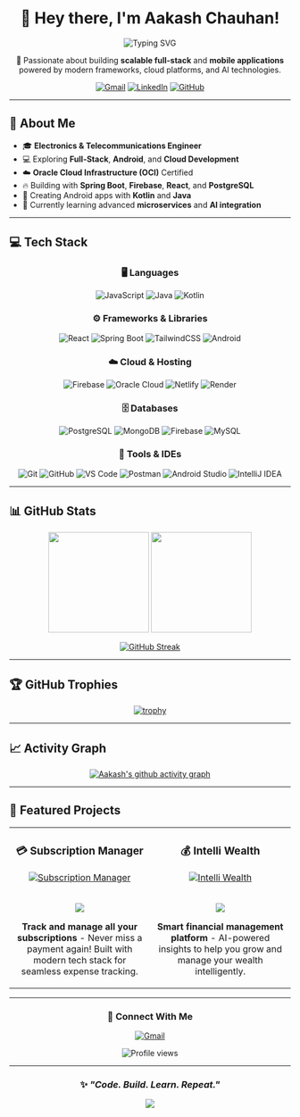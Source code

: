 <div align="center">

# 👋 Hey there, I'm Aakash Chauhan!

<img src="https://readme-typing-svg.herokuapp.com?font=Fira+Code&weight=600&size=28&pause=1000&color=667EEA&center=true&vCenter=true&width=600&lines=Full+Stack+Developer;Mobile+App+Developer;Cloud+Enthusiast;Always+Learning+%F0%9F%9A%80" alt="Typing SVG" />

🚀 Passionate about building **scalable full-stack** and **mobile applications** powered by modern frameworks, cloud platforms, and AI technologies.

[![Gmail](https://img.shields.io/badge/Gmail-D14836?style=for-the-badge&logo=gmail&logoColor=white)](mailto:aakashch.code@gmail.com)
[![LinkedIn](https://img.shields.io/badge/LinkedIn-0077B5?style=for-the-badge&logo=linkedin&logoColor=white)](https://www.linkedin.com/in/aakashch-code/)
[![GitHub](https://img.shields.io/badge/GitHub-100000?style=for-the-badge&logo=github&logoColor=white)](https://github.com/Aakashch-code)

</div>

---

## 🚀 About Me

- 🎓 **Electronics & Telecommunications Engineer**
- 💻 Exploring **Full-Stack**, **Android**, and **Cloud Development**
- ☁️ **Oracle Cloud Infrastructure (OCI)** Certified
- 🔥 Building with **Spring Boot**, **Firebase**, **React**, and **PostgreSQL**
- 📱 Creating Android apps with **Kotlin** and **Java**
- 🌱 Currently learning advanced **microservices** and **AI integration**

---

## 💻 Tech Stack

<div align="center">

### 🖥️ Languages
![JavaScript](https://img.shields.io/badge/JavaScript-F7DF1E?style=for-the-badge&logo=javascript&logoColor=000)
![Java](https://img.shields.io/badge/Java-ED8B00?style=for-the-badge&logo=openjdk&logoColor=white)
![Kotlin](https://img.shields.io/badge/Kotlin-7F52FF?style=for-the-badge&logo=kotlin&logoColor=white)

### ⚙️ Frameworks & Libraries
![React](https://img.shields.io/badge/React-20232A?style=for-the-badge&logo=react&logoColor=61DAFB)
![Spring Boot](https://img.shields.io/badge/Spring%20Boot-6DB33F?style=for-the-badge&logo=springboot&logoColor=white)
![TailwindCSS](https://img.shields.io/badge/Tailwind_CSS-38B2AC?style=for-the-badge&logo=tailwind-css&logoColor=white)
![Android](https://img.shields.io/badge/Android-3DDC84?style=for-the-badge&logo=android&logoColor=white)

### ☁️ Cloud & Hosting
![Firebase](https://img.shields.io/badge/Firebase-FFCA28?style=for-the-badge&logo=firebase&logoColor=black)
![Oracle Cloud](https://img.shields.io/badge/Oracle_Cloud-F80000?style=for-the-badge&logo=oracle&logoColor=white)
![Netlify](https://img.shields.io/badge/Netlify-00C7B7?style=for-the-badge&logo=netlify&logoColor=white)
![Render](https://img.shields.io/badge/Render-46E3B7?style=for-the-badge&logo=render&logoColor=white)

### 🗄️ Databases
![PostgreSQL](https://img.shields.io/badge/PostgreSQL-316192?style=for-the-badge&logo=postgresql&logoColor=white)
![MongoDB](https://img.shields.io/badge/MongoDB-47A248?style=for-the-badge&logo=mongodb&logoColor=white)
![Firebase](https://img.shields.io/badge/Firebase_DB-039BE5?style=for-the-badge&logo=firebase&logoColor=white)
![MySQL](https://img.shields.io/badge/MySQL-4479A1?style=for-the-badge&logo=mysql&logoColor=white)

### 🧰 Tools & IDEs
![Git](https://img.shields.io/badge/Git-F05032?style=for-the-badge&logo=git&logoColor=white)
![GitHub](https://img.shields.io/badge/GitHub-181717?style=for-the-badge&logo=github&logoColor=white)
![VS Code](https://img.shields.io/badge/VS_Code-007ACC?style=for-the-badge&logo=visual-studio-code&logoColor=white)
![Postman](https://img.shields.io/badge/Postman-FF6C37?style=for-the-badge&logo=postman&logoColor=white)
![Android Studio](https://img.shields.io/badge/Android_Studio-3DDC84?style=for-the-badge&logo=android-studio&logoColor=white)
![IntelliJ IDEA](https://img.shields.io/badge/IntelliJ_IDEA-000000?style=for-the-badge&logo=intellij-idea&logoColor=white)

</div>

---

## 📊 GitHub Stats

<div align="center">

<img height="180em" src="https://github-readme-stats.vercel.app/api?username=Aakashch-code&show_icons=true&theme=tokyonight&include_all_commits=true&count_private=true&border_radius=10"/>
<img height="180em" src="https://github-readme-stats.vercel.app/api/top-langs/?username=Aakashch-code&layout=compact&theme=tokyonight&border_radius=10"/>

</div>

<div align="center">

[![GitHub Streak](https://github-readme-streak-stats.herokuapp.com/?user=Aakashch-code&theme=tokyonight&border_radius=10)](https://git.io/streak-stats)

</div>

---

## 🏆 GitHub Trophies

<div align="center">

[![trophy](https://github-profile-trophy.vercel.app/?username=Aakashch-code&theme=tokyonight&no-frame=true&no-bg=false&margin-w=4&row=1)](https://github.com/ryo-ma/github-profile-trophy)

</div>

---

## 📈 Activity Graph

<div align="center">

[![Aakash's github activity graph](https://github-readme-activity-graph.vercel.app/graph?username=Aakashch-code&theme=tokyo-night&border_radius=10)](https://github.com/ashutosh00710/github-readme-activity-graph)

</div>

---

## 🌟 Featured Projects

<div align="center">

<table>
<tr>
<td width="50%">
<h3 align="center">💳 Subscription Manager</h3>
<div align="center">  
<a href="https://github.com/Aakashch-code/Subscription-Manager" target="_blank">
<img src="https://github-readme-stats.vercel.app/api/pin/?username=Aakashch-code&repo=Subscription-Manager&theme=tokyonight&border_radius=15&hide_border=true" alt="Subscription Manager"/>
</a>
<br>
<br>
<p>
<a href="https://github.com/Aakashch-code/Subscription-Manager" target="_blank">
<img src="https://img.shields.io/badge/Code-View_Repository-667eea?style=for-the-badge&logo=github"/>
</a>  
</p>
<p><strong>Track and manage all your subscriptions</strong> - Never miss a payment again! Built with modern tech stack for seamless expense tracking.</p>
</div>
</td>

<td width="50%">
<h3 align="center">💰 Intelli Wealth</h3>
<div align="center">  
<a href="https://github.com/Aakashch-code/Intelli-Wealth" target="_blank">
<img src="https://github-readme-stats.vercel.app/api/pin/?username=Aakashch-code&repo=Intelli-Wealth&theme=tokyonight&border_radius=15&hide_border=true" alt="Intelli Wealth"/>
</a>
<br>
<br>
<p>
<a href="https://github.com/Aakashch-code/Intelli-Wealth" target="_blank">
<img src="https://img.shields.io/badge/Code-View_Repository-667eea?style=for-the-badge&logo=github"/>
</a>  
</p>
<p><strong>Smart financial management platform</strong> - AI-powered insights to help you grow and manage your wealth intelligently.</p>
</div>
</td>
</tr>
</table>

</div>

---

<div align="center">

### 💬 Connect With Me

[![Gmail](https://img.shields.io/badge/aakashch.code@gmail.com-D14836?style=for-the-badge&logo=gmail&logoColor=white)](mailto:aakashch.code@gmail.com)

<img src="https://komarev.com/ghpvc/?username=Aakashch-code&label=Profile%20views&color=667eea&style=for-the-badge" alt="Profile views" />

---

### ✨ *"Code. Build. Learn. Repeat."*

<img src="https://raw.githubusercontent.com/Trilokia/Trilokia/379277808c61ef204768a61bbc5d25bc7798ccf1/bottom_header.svg" />

</div>
